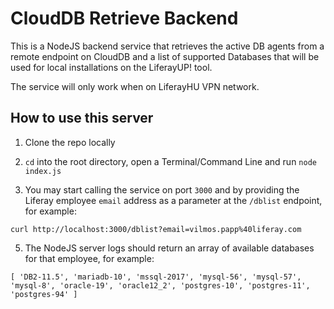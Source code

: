 # CloudDB Retrieve Backend
This is a NodeJS backend service that retrieves the active DB agents from a remote endpoint on CloudDB and a list of supported Databases that will be used for local installations on the LiferayUP! tool.

The service will only work when on LiferayHU VPN network.

## How to use this server
1) Clone the repo locally
2) `cd` into the root directory, open a Terminal/Command Line and run `node index.js`

4) You may start calling the service on port `3000` and by providing the Liferay employee `email` address as a parameter at the `/dblist` endpoint, for example:

```
curl http://localhost:3000/dblist?email=vilmos.papp%40liferay.com
```

5) The NodeJS server logs should return an array of available databases for that employee, for example:

```
[ 'DB2-11.5', 'mariadb-10', 'mssql-2017', 'mysql-56', 'mysql-57', 'mysql-8', 'oracle-19', 'oracle12_2', 'postgres-10', 'postgres-11', 'postgres-94' ]
```